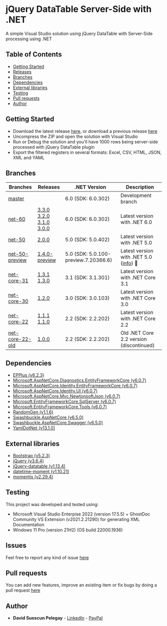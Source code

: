 # jQuery DataTable Server-Side with .NET

A simple Visual Studio solution using jQuery DataTable with Server-Side processing using .NET

## Table of Contents

* [Getting Started](#getting-started)
* [Releases](https://github.com/DavidSuescunPelegay/jQuery-datatable-server-side-net-core/releases)
* [Branches](#branches)
* [Dependencies](#dependencies)
* [External libraries](#external-libraries)
* [Testing](#testing)
* [Pull requests](#pull-requests)
* [Author](#author)

## Getting Started

* Download the latest release [here](https://github.com/DavidSuescunPelegay/jQuery-datatable-server-side-net-core/releases/latest), or download a previous release [here](https://github.com/DavidSuescunPelegay/jQuery-datatable-server-side-net-core/releases)
* Uncompress the ZIP and open the solution with Visual Studio
* Run or Debug the solution and you'll have 1000 rows being server-side processed with jQuery DataTable plugin
* Export the filtered registers in several formats: Excel, CSV, HTML, JSON, XML and YAML

## Branches

| Branches | Releases | .NET Version | Description |
|-|-|-|-|
| [master](https://github.com/DavidSuescunPelegay/jQuery-datatable-server-side-net-core/tree/master) |  | 6.0 (SDK: 6.0.302) | Development branch |
| [net-60](https://github.com/DavidSuescunPelegay/jQuery-datatable-server-side-net-core/tree/net-60) | [3.3.0](https://github.com/DavidSuescunPelegay/jQuery-datatable-server-side-net-core/releases/tag/3.3.0)<br>[3.2.0](https://github.com/DavidSuescunPelegay/jQuery-datatable-server-side-net-core/releases/tag/3.2.0)<br>[3.1.0](https://github.com/DavidSuescunPelegay/jQuery-datatable-server-side-net-core/releases/tag/3.1.0)<br>[3.0.0](https://github.com/DavidSuescunPelegay/jQuery-datatable-server-side-net-core/releases/tag/3.0.0) | 6.0 (SDK: 6.0.302) | Latest version with .NET 6.0 |
| [net-50](https://github.com/DavidSuescunPelegay/jQuery-datatable-server-side-net-core/tree/net-50) | [2.0.0](https://github.com/DavidSuescunPelegay/jQuery-datatable-server-side-net-core/releases/tag/2.0.0) | 5.0 (SDK: 5.0.402) | Latest version with .NET 5.0 |
| [net-50-preview](https://github.com/DavidSuescunPelegay/jQuery-datatable-server-side-net-core/tree/net-50-preview) | [1.4.0-preview](https://github.com/DavidSuescunPelegay/jQuery-datatable-server-side-net-core/releases/tag/1.4.0-preview) | 5.0 (SDK: 5.0.100-preview.7.20366.6) | Latest version with .NET 5.0 ([info](https://github.com/DavidSuescunPelegay/jQuery-datatable-server-side-net-core/tree/master/docs/net-50)) 🧪 |
| [net-core-31](https://github.com/DavidSuescunPelegay/jQuery-datatable-server-side-net-core/tree/net-core-31) | [1.3.1](https://github.com/DavidSuescunPelegay/jQuery-datatable-server-side-net-core/releases/tag/1.3.1)<br>[1.3.0](https://github.com/DavidSuescunPelegay/jQuery-datatable-server-side-net-core/releases/tag/1.3.0) | 3.1 (SDK: 3.1.301) | Latest version with .NET Core 3.1 |
| [net-core-30](https://github.com/DavidSuescunPelegay/jQuery-datatable-server-side-net-core/tree/net-core-30) | [1.2.0](https://github.com/DavidSuescunPelegay/jQuery-datatable-server-side-net-core/releases/tag/1.2.0) | 3.0 (SDK: 3.0.103) | Latest version with .NET Core 3.0 |
| [net-core-22](https://github.com/DavidSuescunPelegay/jQuery-datatable-server-side-net-core/tree/net-core-22) | [1.1.1](https://github.com/DavidSuescunPelegay/jQuery-datatable-server-side-net-core/releases/tag/1.1.1)<br>[1.1.0](https://github.com/DavidSuescunPelegay/jQuery-datatable-server-side-net-core/releases/tag/1.1.0) | 2.2 (SDK: 2.2.202) | Latest version with .NET Core 2.2 |
| [net-core-22-old](https://github.com/DavidSuescunPelegay/jQuery-datatable-server-side-net-core/tree/net-core-22-old) | [1.0.0](https://github.com/DavidSuescunPelegay/jQuery-datatable-server-side-net-core/releases/tag/1.0.0) | 2.2 (SDK: 2.2.202) | Old .NET Core 2.2 version (discontinued) |

## Dependencies

* [EPPlus (v6.2.3)](https://www.nuget.org/packages/EPPlus/6.2.3)
* [Microsoft.AspNetCore.Diagnostics.EntityFrameworkCore (v6.0.7)](https://www.nuget.org/packages/Microsoft.AspNetCore.Diagnostics.EntityFrameworkCore/6.0.7)
* [Microsoft.AspNetCore.Identity.EntityFrameworkCore (v6.0.7)](https://www.nuget.org/packages/Microsoft.AspNetCore.Identity.EntityFrameworkCore/6.0.7)
* [Microsoft.AspNetCore.Identity.UI (v6.0.7)](https://www.nuget.org/packages/Microsoft.AspNetCore.Identity.UI/6.0.7)
* [Microsoft.AspNetCore.Mvc.NewtonsoftJson (v6.0.7)](https://www.nuget.org/packages/Microsoft.AspNetCore.Mvc.NewtonsoftJson/6.0.7)
* [Microsoft.EntityFrameworkCore.SqlServer (v6.0.7)](https://www.nuget.org/packages/Microsoft.EntityFrameworkCore.SqlServer/6.0.7)
* [Microsoft.EntityFrameworkCore.Tools (v6.0.7)](https://www.nuget.org/packages/Microsoft.EntityFrameworkCore.Tools/6.0.7)
* [RandomGen (v1.1.6)](https://www.nuget.org/packages/RandomGen/1.1.6)
* [Swashbuckle.AspNetCore (v6.5.0)](https://www.nuget.org/packages/Swashbuckle.AspNetCore/6.5.0)
* [Swashbuckle.AspNetCore.Swagger (v6.5.0)](https://www.nuget.org/packages/Swashbuckle.AspNetCore.Swagger/6.5.0)
* [YamlDotNet (v13.1.0)](https://www.nuget.org/packages/YamlDotNet/13.1.0)

## External libraries

* [Bootstrap (v5.2.3)](https://getbootstrap.com/)
* [jQuery (v3.6.4)](https://jquery.com/)
* [jQuery-datatable (v1.13.4)](https://datatables.net/)
* [datetime-moment (v1.10.21)](https://datatables.net/plug-ins/sorting/datetime-moment)
* [momentjs (v2.29.4)](https://momentjs.com/)

## Testing

This project was developed and tested using:

* Microsoft Visual Studio Enterpise 2022 (version 17.5.5) + GhostDoc Community VS Extension (v2021.2.21290) for generating XML Documentation
* Windows 11 Pro (version 21H2) (OS build 22000.1936)

## Issues

Feel free to report any kind of issue [here](https://github.com/DavidSuescunPelegay/jQuery-datatable-server-side-net-core/issues/new)

## Pull requests

You can add new features, improve an existing item or fix bugs by doing a pull request [here](https://github.com/DavidSuescunPelegay/jQuery-datatable-server-side-net-core/pulls)

## Author

* **David Suescun Pelegay** - [LinkedIn](https://www.linkedin.com/in/DavidSuescunPelegay) - [PayPal](https://www.paypal.me/DavidSuescunPelegay)
